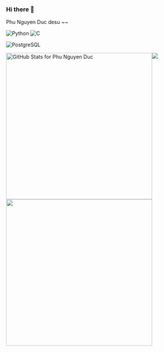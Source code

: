 ### Hi there 👋

Phu Nguyen Duc desu ~~


![Python](https://img.shields.io/badge/-Python-yellow?style=for-the-badge)
![C](https://img.shields.io/badge/-C-blue?style=for-the-badge)

![PostgreSQL](https://img.shields.io/badge/-PostgreSQL-007acc?style=for-the-badge)

<div style="display:flex; width:100%;">
  <div style="display:flex; flex-direction:column">
  <img src="https://github-readme-stats.vercel.app/api?username=PhuND2k3&show_icons=true&include_all_commits=true&count_private=true&theme=jolly&layout=compact"       
  alt="GitHub Stats for Phu Nguyen Duc" width="400" >
  
  <img src="https://github-readme-streak-stats.herokuapp.com?user=PhuND2k3&theme=jolly" width="400" >
  </div>
  <div style="width:50%;">
    <img src="https://images-wixmp-ed30a86b8c4ca887773594c2.wixmp.com/f/8e7cc63d-5653-4c5f-b94f-7410be71669d/d9nrlra-522749d1-4de3-4c22-84c0-a86f5e8fc414.gif?token=eyJ0eXAiOiJKV1QiLCJhbGciOiJIUzI1NiJ9.eyJzdWIiOiJ1cm46YXBwOjdlMGQxODg5ODIyNjQzNzNhNWYwZDQxNWVhMGQyNmUwIiwiaXNzIjoidXJuOmFwcDo3ZTBkMTg4OTgyMjY0MzczYTVmMGQ0MTVlYTBkMjZlMCIsIm9iaiI6W1t7InBhdGgiOiJcL2ZcLzhlN2NjNjNkLTU2NTMtNGM1Zi1iOTRmLTc0MTBiZTcxNjY5ZFwvZDlucmxyYS01MjI3NDlkMS00ZGUzLTRjMjItODRjMC1hODZmNWU4ZmM0MTQuZ2lmIn1dXSwiYXVkIjpbInVybjpzZXJ2aWNlOmZpbGUuZG93bmxvYWQiXX0.1OZq1P_7nOzYN2CCqEyTzJDU63wbzLc3CIveq3kWIpc" />
  </div>
</div>

